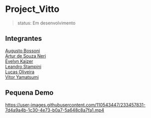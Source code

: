 # Project_Vitto

> status: Em desenvolvimento

## Integrantes

[Augusto Bossoni](https://github.com/AugustoBossoni)<br>
[Artur de Souza Neri](https://github.com/Artur-Neri)<br>
[Evelyn Kaizer](https://github.com/EvelynKaizer)<br>
[Leandro Stampini](https://github.com/LeandroStampini)<br>
[Lucas Oliveira](https://github.com/LucasOliveiraEvans)<br>
[Vitor Yamatsumi](https://github.com/vitoryamatsumi)<br>

## Pequena Demo
https://user-images.githubusercontent.com/110543447/233457831-7d4a9a4b-1c30-4e73-b0a7-5a648c8a7fa1.mp4



